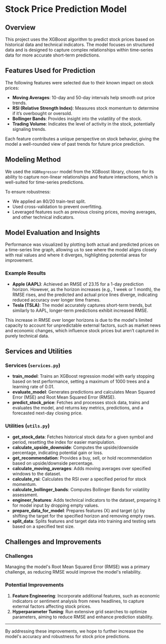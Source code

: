 # Stock Price Prediction Model

## Overview
This project uses the XGBoost algorithm to predict stock prices based on historical data and technical indicators. The model focuses on structured data and is designed to capture complex relationships within time-series data for more accurate short-term predictions.

## Features Used for Prediction

The following features were selected due to their known impact on stock prices:
- **Moving Averages**: 10-day and 50-day intervals help smooth out price trends.
- **RSI (Relative Strength Index)**: Measures stock momentum to determine if it’s overbought or oversold.
- **Bollinger Bands**: Provides insight into the volatility of the stock.
- **Trading Volume**: Indicates the level of activity in the stock, potentially signaling trends.

Each feature contributes a unique perspective on stock behavior, giving the model a well-rounded view of past trends for future price prediction.

## Modeling Method

We used the `XGBRegressor` model from the XGBoost library, chosen for its ability to capture non-linear relationships and feature interactions, which is well-suited for time-series predictions.

To ensure robustness:
- We applied an 80/20 train-test split.
- Used cross-validation to prevent overfitting.
- Leveraged features such as previous closing prices, moving averages, and other technical indicators.

## Model Evaluation and Insights

Performance was visualized by plotting both actual and predicted prices on a time-series line graph, allowing us to see where the model aligns closely with real values and where it diverges, highlighting potential areas for improvement.

### Example Results

- **Apple (AAPL)**: Achieved an RMSE of 23.15 for a 1-day prediction horizon. However, as the horizon increases (e.g., 1 week or 1 month), the RMSE rises, and the predicted and actual price lines diverge, indicating reduced accuracy over longer time frames.
- **Tesla (TSLA)**: The model accurately captures short-term trends, but similarly to AAPL, longer-term predictions exhibit increased RMSE.

This increase in RMSE over longer horizons is due to the model's limited capacity to account for unpredictable external factors, such as market news and economic changes, which influence stock prices but aren’t captured in purely technical data.

## Services and Utilities

### Services (`services.py`)

- **train_model**: Trains an XGBoost regression model with early stopping based on test performance, setting a maximum of 1000 trees and a learning rate of 0.01.
- **evaluate_model**: Generates predictions and calculates Mean Squared Error (MSE) and Root Mean Squared Error (RMSE).
- **predict_stock_price**: Fetches and processes stock data, trains and evaluates the model, and returns key metrics, predictions, and a forecasted next-day closing price.

### Utilities (`utils.py`)

- **get_stock_data**: Fetches historical stock data for a given symbol and period, resetting the index for easier manipulation.
- **calculate_upside_downside**: Computes the upside/downside percentage, indicating potential gain or loss.
- **get_recommendation**: Provides a buy, sell, or hold recommendation based on upside/downside percentage.
- **calculate_moving_averages**: Adds moving averages over specified windows to the dataset.
- **calculate_rsi**: Calculates the RSI over a specified period for stock momentum.
- **calculate_bollinger_bands**: Computes Bollinger Bands for volatility assessment.
- **engineer_features**: Adds technical indicators to the dataset, preparing it for model input by dropping empty values.
- **prepare_data_for_model**: Prepares features (X) and target (y) by shifting the target for the specified horizon and removing empty rows.
- **split_data**: Splits features and target data into training and testing sets based on a specified test size.

## Challenges and Improvements

### Challenges
Managing the model's Root Mean Squared Error (RMSE) was a primary challenge, as reducing RMSE would improve the model's reliability.

### Potential Improvements
1. **Feature Engineering**: Incorporate additional features, such as economic indicators or sentiment analysis from news headlines, to capture external factors affecting stock prices.
2. **Hyperparameter Tuning**: Run extensive grid searches to optimize parameters, aiming to reduce RMSE and enhance prediction stability.

---

By addressing these improvements, we hope to further increase the model's accuracy and robustness for stock price predictions.
